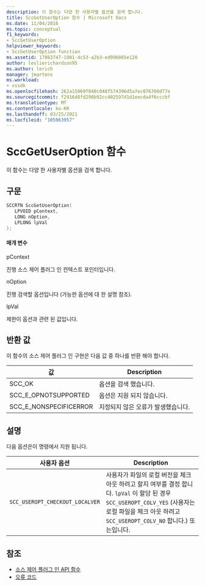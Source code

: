 ```yaml
---
description: 이 함수는 다양 한 사용자별 옵션을 검색 합니다.
title: SccGetUserOption 함수 | Microsoft Docs
ms.date: 11/04/2016
ms.topic: conceptual
f1_keywords:
- SccGetUserOption
helpviewer_keywords:
- SccGetUserOption function
ms.assetid: 17863747-1901-4c53-a2b3-ed996085e120
author: leslierichardson95
ms.author: lerich
manager: jmartens
ms.workload:
- vssdk
ms.openlocfilehash: 262a15069f840c048f574396d5a7ec076760d77e
ms.sourcegitcommit: f2916d8fd296b92cc402597d1d1eecda4f6cccbf
ms.translationtype: MT
ms.contentlocale: ko-KR
ms.lasthandoff: 03/25/2021
ms.locfileid: "105063957"
---
```

# <a name="sccgetuseroption-function"></a>SccGetUserOption 함수
이 함수는 다양 한 사용자별 옵션을 검색 합니다.

## <a name="syntax"></a>구문

```cpp
SCCRTN SccGetUserOption(
   LPVOID pContext,
   LONG nOption,
   LPLONG lpVal
);
```

#### <a name="parameters"></a>매개 변수
 pContext

진행 소스 제어 플러그 인 컨텍스트 포인터입니다.

 nOption

진행 검색할 옵션입니다 (가능한 옵션에 대 한 설명 참조).

 lpVal

제한이 옵션과 관련 된 값입니다.

## <a name="return-value"></a>반환 값
 이 함수의 소스 제어 플러그 인 구현은 다음 값 중 하나를 반환 해야 합니다.

|값|Description|
|-----------|-----------------|
|SCC_OK|옵션을 검색 했습니다.|
|SCC_E_OPNOTSUPPORTED|옵션은 지원 되지 않습니다.|
|SCC_E_NONSPECIFICERROR|지정되지 않은 오류가 발생했습니다.|

## <a name="remarks"></a>설명
 다음 옵션은이 명령에서 지원 됩니다.

|사용자 옵션|Description|
|-----------------|-----------------|
|`SCC_USEROPT_CHECKOUT_LOCALVER`|사용자가 파일의 로컬 버전을 체크 아웃 하려고 할지 여부를 결정 합니다. `lpVal` 이 할당 된 경우 `SCC_USEROPT_COLV_YES` (사용자는 로컬 파일을 체크 아웃 하려고 `SCC_USEROPT_COLV_NO` 합니다.) 또는입니다.|

## <a name="see-also"></a>참조
- [소스 제어 플러그 인 API 함수](../extensibility/source-control-plug-in-api-functions.md)
- [오류 코드](../extensibility/error-codes.md)
